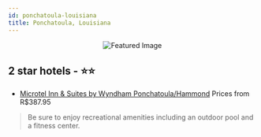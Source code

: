 ```yaml
---
id: ponchatoula-louisiana
title: Ponchatoula, Louisiana
---
```


<center><img src="https://i.travelapi.com/hotels/1000000/910000/905400/905381/deab62b4_z.jpg" alt="Featured Image" /></center>


##  2 star hotels - ⭐️⭐️

-    [Microtel Inn & Suites by Wyndham Ponchatoula/Hammond](https://us.hurb.com/hotels/ponchatoula/microtel-inn-suites-by-wyndham-ponchatoula-hammond-JNP-JP850058?cmp=18055) Prices from R$387.95
   > Be sure to enjoy recreational amenities including an outdoor pool and a fitness center.
